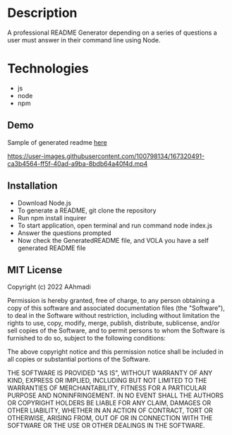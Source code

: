 # Description
A professional README Generator depending on a series of questions a user must answer in their command line using Node.

# Technologies
* js
* node
* npm

## Demo
Sample of generated readme [ here ](https://github.com/Abstrack5/README-Generator/blob/3beb254340b5d7e4ecfc85751e71abbcaeaa324a/GeneratedREADME.md)

https://user-images.githubusercontent.com/100798134/167320491-ca3b4564-ff5f-40ad-a9ba-8bdb64a40f4d.mp4



## Installation
- Download Node.js
- To generate a README, git clone the repository
- Run npm install inquirer
- To start application, open terminal and run command node index.js
- Answer the questions prompted
- Now check the GeneratedREADME file, and VOLA you have a self generated README file

## MIT License
Copyright (c) 2022 AAhmadi

Permission is hereby granted, free of charge, to any person obtaining a copy
of this software and associated documentation files (the "Software"), to deal
in the Software without restriction, including without limitation the rights
to use, copy, modify, merge, publish, distribute, sublicense, and/or sell
copies of the Software, and to permit persons to whom the Software is
furnished to do so, subject to the following conditions:

The above copyright notice and this permission notice shall be included in all
copies or substantial portions of the Software.

THE SOFTWARE IS PROVIDED "AS IS", WITHOUT WARRANTY OF ANY KIND, EXPRESS OR
IMPLIED, INCLUDING BUT NOT LIMITED TO THE WARRANTIES OF MERCHANTABILITY,
FITNESS FOR A PARTICULAR PURPOSE AND NONINFRINGEMENT. IN NO EVENT SHALL THE
AUTHORS OR COPYRIGHT HOLDERS BE LIABLE FOR ANY CLAIM, DAMAGES OR OTHER
LIABILITY, WHETHER IN AN ACTION OF CONTRACT, TORT OR OTHERWISE, ARISING FROM,
OUT OF OR IN CONNECTION WITH THE SOFTWARE OR THE USE OR OTHER DEALINGS IN THE
SOFTWARE.
